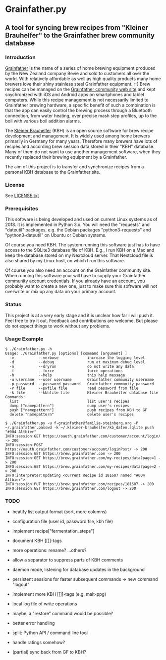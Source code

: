 # Grainfather.py

## A tool for syncing brew recipes from "Kleiner Brauhelfer" to the Grainfather brew community database

### Introduction

[Grainfather][1] is the name of a series of home brewing equipment
produced by the New Zealand company Bevie and sold to customers all
over the world. With relatively affordable as well as high quality
products many home brewers love their shiny stainless steel
Grainfather equipment. :-) Brew recipes can be managed on the
[Grainfather community web site][2] and kept snychronized with iOS and
Android apps on smartphones and tablet computers. While this recipe
management is not necessarily limited to Grainfather brewing hardware,
a specific benefit of such a combination is that the app can easily
control the brewing process through a Bluetooth connection, from water
heating, over precise mash step profiles, up to the boil with various
boil addition alarms.

The [Kleiner Brauhelfer][3] (KBH) is an open source software for brew
recipe development and management. It is widely used among home
brewers primarily in Germany for many years. Therefore many brewers
have lots of recipes and according brew session data stored in their
"KBH" database. Many of them do not want to use another management
software, when they recently replaced their brewing equipment by a
Grainfather.

The aim of this project is to transfer and synchronize recipes from a
personal KBH database to the Grainfather site.

### License

See [LICENSE.txt][4]

### Prerequisites

This software is being developed and used on current Linux systems as
of 2018. It is implemented in Python 3.x. You will need the "requests"
and "dateutil" packages, e.g. the Debian packages "python3-requests"
and "python3-dateutil" on Ubuntu or Debian systems.

Of course you need KBH. The system running this software just has to
have access to the SQLite3 database file of KBH. E.g., I run KBH on a
Mac and keep the database stored on my Nextcloud server. That
Nextcloud file is also shared by my Linux host, on which I run this
software.

Of course you also need an account on the Grainfather community site.
When running this software your will have to supply your Grainfather
community account credentials. If you already have an account, you
probably want to create a new one, just to make sure this software
will not overwrite or mix up any data on your primary account.

### Status

This project is at a very early stage and it is unclear how far I will
push it. Feel free to try it out. Feedback and contributions are
welcome. But please do not expect things to work without any problems.

### Usage Example

```
$ ./Grainfather.py -h
Usage: ./Grainfather.py [options] [command [argument] ]
  -v           --verbose             increase the logging level
  -d           --debug               run at maximum debug level
  -n           --dryrun              do not write any data
  -f           --force               force operations
  -h           --help                this help message
  -u username  --user username       Grainfather community username
  -p password  --password password   Grainfather community password
  -P file      --pwfile file         read password from file
  -k file      --kbhfile file        Kleiner Brauhelfer database file
Commands:
  list                               list user's recipes
  dump ["namepattern"]               dump user's recipes 
  push ["namepattern"]               push recipes from KBH to GF
  delete "namepattern"               delete user's recipes

$ ./Grainfather.py -u f-grainfather@familie-steinberg.org -P ~/.grainfather.passwd -k ~/.kleiner-brauhelfer/kb_daten.sqlite push "#004 Altbier"
INFO:session:GET https://oauth.grainfather.com/customer/account/login/ -> 200
INFO:session:POST https://oauth.grainfather.com/customer/account/loginPost/ -> 200
INFO:session:GET https://brew.grainfather.com -> 200
INFO:session:GET https://brew.grainfather.com/my-recipes/data?page=1 -> 200
INFO:session:GET https://brew.grainfather.com/my-recipes/data?page=2 -> 200
INFO:interpreter:Updating <current Recipe id 181607 named "#004 Altbier">
INFO:session:PUT https://brew.grainfather.com/recipes/181607 -> 200
INFO:session:GET https://brew.grainfather.com/logout -> 200
```

### TODO

- beatify list output format (sort, more columns)
- configuration file (user id, password file, kbh file)
- implement recipe["fermentation_steps"]
- document KBH [[]]-tags
- more operations: rename? ...others?
- allow a separator to suppress parts of KBH comments
- daemon mode, listening for database updates in the background
- persistent sessions for faster subsequent commands -> new command "logout"
- implement more KBH [[]]-tags (e.g. malt-ppg)
- local log file of write operations
- maybe, a "restore" command would be possible?
- better error handling

- split: Python API / command line tool
- handle ratings somehow?
- (partial) sync back from GF to KBH?


[1]: https://grainfather.com
[2]: https://brew.grainfather.com
[3]: https://github.com/Gremmel/kleiner-brauhelfer
[4]: LICENSE.txt
[5]: http://docs.python-requests.org/en/master/user/install/


